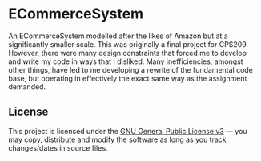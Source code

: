 # ECommerceSystem
An ECommerceSystem modelled after the likes of Amazon but at a significantly smaller scale. This was originally a final project for CPS209. However, there were many design constraints that forced me to develop and write my code in ways that I disliked. Many inefficiencies, amongst other things, have led to me developing a rewrite of the fundamental code base, but operating in effectively the exact same way as the assignment demanded.

## License
This project is licensed under the [GNU General Public License v3](https://tldrlegal.com/license/gnu-general-public-license-v3-(gpl-3)) &#8212; you may copy, distribute and modify the software as long as you track changes/dates in source files.